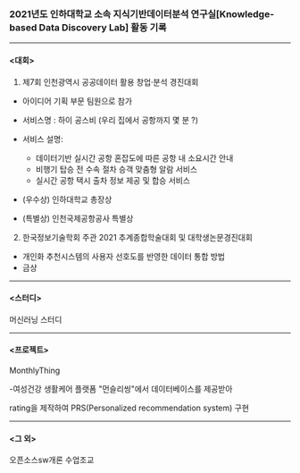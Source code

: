 ### 2021년도 인하대학교 소속 지식기반데이터분석 연구실[Knowledge-based Data Discovery Lab] 활동 기록

---



#### <대회>

1. 제7회 인천광역시 공공데이터 활용 창업·분석 경진대회 

- 아이디어 기획 부문 팀원으로 참가

- 서비스명 : 하이 공스비 (우리 집에서 공항까지 몇 분 ?)
- 서비스 설명:
  - 데이터기반 실시간 공항 혼잡도에 따른 공항 내 소요시간 안내
  - 비행기 탑승 전 수속 절차 승객 맞춤형 알람 서비스
  - 실시간 공항 택시 출차 정보 제공 및 합승 서비스
- (우수상) 인하대학교 총장상
- (특별상) 인천국제공항공사 특별상
  

2. 한국정보기술학회 주관 2021 추계종합학술대회 및 대학생논문경진대회

- 개인화 추천시스템의 사용자 선호도를 반영한 데이터 통합 방법
- 금상
  

---



#### <스터디>

머신러닝 스터디



---



#### <프로젝트>

MonthlyThing

-여성건강 생활케어 플랫폼 "먼슬리씽"에서 데이터베이스를 제공받아

rating을 제작하여 PRS(Personalized recommendation system) 구현



---



#### <그 외>

오픈소스sw개론 수업조교 

 
